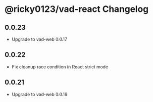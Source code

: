 # @ricky0123/vad-react Changelog

## 0.0.23

* Upgrade to vad-web 0.0.17

## 0.0.22

* Fix cleanup race condition in React strict mode

## 0.0.21

* Upgrade to vad-web 0.0.16
